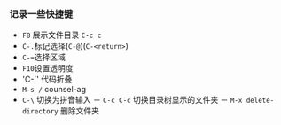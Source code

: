 ### 记录一些快捷键
- `F8` 展示文件目录 `C-c c`
- `C-.`标记选择(`C-@`)(`C-<return>`)
- `C-=`选择区域
- `F10`设置透明度
- 'C-`' 代码折叠
- `M-s /` counsel-ag
- `C-\` 切换为拼音输入
－ `C-c C-c` 切换目录树显示的文件夹
－ `M-x delete-directory` 删除文件夹
